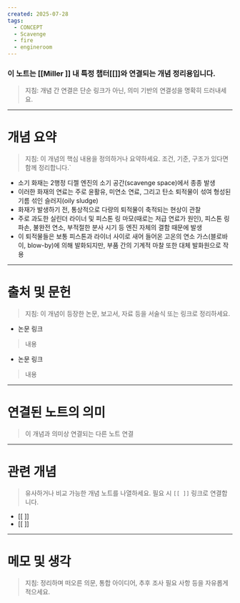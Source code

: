 ```yaml
---
created: 2025-07-28
tags:
  - CONCEPT
  - Scavenge
  - fire
  - engineroom
---
```

### 이 노트는 [[Miller ]] 내 특정 챕터[[]]와 연결되는 개념 정리용입니다.  
> 지침: 개념 간 연결은 단순 링크가 아닌, 의미 기반의 연결성을 명확히 드러내세요.  
---

# 개념 요약  
> 지침: 이 개념의 핵심 내용을 정의하거나 요약하세요. 조건, 기준, 구조가 있다면 함께 정리합니다.`

- 소기 화재는 2행정 디젤 엔진의 소기 공간(scavenge space)에서 종종 발생
- 이러한 화재의 연료는 주로 윤활유, 미연소 연료, 그리고 탄소 퇴적물이 섞여 형성된 기름 섞인 슬러지(oily sludge)
- 화재가 발생하기 전, 통상적으로 다량의 퇴적물이 축적되는 현상이 관찰
- 주로 과도한 실린더 라이너 및 피스톤 링 마모(때로는 저급 연료가 원인), 피스톤 링 파손, 불완전 연소, 부적절한 분사 시기 등 엔진 자체의 결함 때문에 발생
- 이 퇴적물들은 보통 피스톤과 라이너 사이로 새어 들어온 고온의 연소 가스(블로바이, blow-by)에 의해 발화되지만, 부품 간의 기계적 마찰 또한 대체 발화원으로 작용
---

# 출처 및 문헌  
> 지침: 이 개념이 등장한 논문, 보고서, 자료 등을 서술식 또는 링크로 정리하세요.

- 논문 링크
> 내용
- 논문 링크
>  내용 

---

# 연결된 노트의 의미  
> 이 개념과 의미상 연결되는 다른 노트 연결

---

# 관련 개념  
> 유사하거나 비교 가능한 개념 노트를 나열하세요. 필요 시 `[[ ]]` 링크로 연결합니다.

- [[ ]]
- [[ ]]

---

# 메모 및 생각  
> 지침: 정리하며 떠오른 의문, 통합 아이디어, 추후 조사 필요 사항 등을 자유롭게 적으세요.

